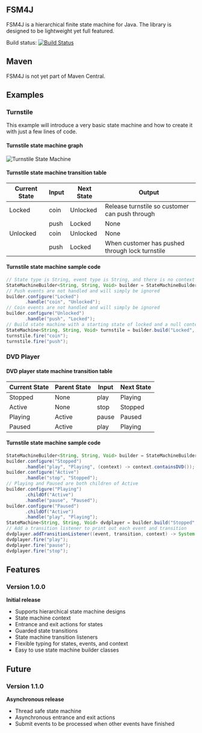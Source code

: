 ## FSM4J ##
FSM4J is a hierarchical finite state machine for Java.  The library is designed to be lightweight yet full featured.

Build status: [![Build Status](https://travis-ci.org/bnorm-software/fsm4j.svg?branch=master)](https://travis-ci.org/bnorm-software/fsm4j)

## Maven ##
FSM4J is not yet part of Maven Central.

## Examples ##

### Turnstile ###
This example will introduce a very basic state machine and how to create it with just a few lines of code.

#### Turnstile state machine graph ####
![Turnstile State Machine](http://upload.wikimedia.org/wikipedia/commons/9/9e/Turnstile_state_machine_colored.svg)

#### Turnstile state machine transition table ####
| Current State | Input | Next State | Output                                          |
| ------------- | ----- | ---------- | ----------------------------------------------- |
| Locked        | coin  | Unlocked   | Release turnstile so customer can push through  |
|               | push  | Locked     | None                                            |
| Unlocked      | coin  | Unlocked   | None                                            |
|               | push  | Locked     | When customer has pushed through lock turnstile |

#### Turnstile state machine sample code ####
```java
// State type is String, event type is String, and there is no context
StateMachineBuilder<String, String, Void> builder = StateMachineBuilderFactory.create();
// Push events are not handled and will simply be ignored
builder.configure("Locked")
       .handle("coin", "Unlocked");
// Coin events are not handled and will simply be ignored
builder.configure("Unlocked")
       .handle("push", "Locked");
// Build state machine with a starting state of locked and a null context
StateMachine<String, String, Void> turnstile = builder.build("Locked", null);
turnstile.fire("coin");
turnstile.fire("push");
```

### DVD Player ###

#### DVD player state machine transition table ####
| Current State | Parent State | Input | Next State |
| ------------- | ------------ | ----- | ---------- |
| Stopped       | None         | play  | Playing    |
| Active        | None         | stop  | Stopped    |
| Playing       | Active       | pause | Paused     |
| Paused        | Active       | play  | Playing    |

#### Turnstile state machine sample code ####
```java
StateMachineBuilder<String, String, Void> builder = StateMachineBuilderFactory.create();
builder.configure("Stopped")
       .handle("play", "Playing", (context) -> context.containsDVD());
builder.configure("Active")
       .handle("stop", "Stopped");
// Playing and Paused are both children of Active
builder.configure("Playing")
       .childOf("Active")
       .handle("pause", "Paused");
builder.configure("Paused")
       .childOf("Active")
       .handle("play", "Playing");
StateMachine<String, String, Void> dvdplayer = builder.build("Stopped", null);
// Add a transition listener to print out each event and transition
dvdplayer.addTransitionListener((event, transition, context) -> System.out.println(event + " generated " + transition));
dvdplayer.fire("play");
dvdplayer.fire("pause");
dvdplayer.fire("stop");
```

## Features ##

### Version 1.0.0 ###
**Initial release**
 - Supports hierarchical state machine designs
 - State machine context
 - Entrance and exit actions for states 
 - Guarded state transitions
 - State machine transition listeners
 - Flexible typing for states, events, and context
 - Easy to use state machine builder classes

## Future ##

### Version 1.1.0 ###
**Asynchronous release**
 - Thread safe state machine
 - Asynchronous entrance and exit actions
 - Submit events to be processed when other events have finished
